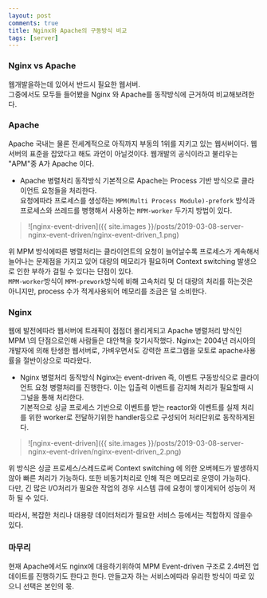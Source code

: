 ```yaml
---
layout: post
comments: true
title: Nginx와 Apache의 구동방식 비교
tags: [server]
---
```

### Nginx vs Apache

웹개발을하는데 있어서 반드시 필요한 웹서버.  
그중에서도 모두들 들어봤을 Nginx 와 Apache를 동작방식에 근거하여 비교해보려한다. 

### Apache

Apache 국내는 물론 전세계적으로 아직까지 부동의 1위를 지키고 있는 웹서버이다. 웹서버의 표준을 잡았다고 해도 과언이 아닐것이다. 웹개발의 공식이라고 불리우는 "APM"중 A가 Apache 이다.  

- Apache 병렬처리 동작방식
기본적으로 Apache는 Process 기반 방식으로 클라이언트 요청들을 처리한다.  
요청에따라 프로세스를 생성하는 `MPM(Multi Process Module)-prefork` 방식과 프로세스와 쓰레드를 병행해서 사용하는 `MPM-worker` 두가지 방법이 있다.

> ![nginx-event-driven]({{ site.images }}/posts/2019-03-08-server-nginx-event-driven/nginx-event-driven_1.png)    
  

위 MPM 방식에따른 병렬처리는 클라이언트의 요청이 늘어날수록 프로세스가 계속해서 늘어나는 문제점을 가지고 있어 대량의 메모리가 필요하며 Context switching 발생으로 인한 부하가 걸릴 수 있다는 단점이 있다.  
`MPM-worker`방식이 `MPM-prework`방식에 비해 고속처리 및 더 대량의 처리를 하는것은 아니지만, process 수가 적게사용되어 메모리를 조금은 덜 소비한다. 

### Nginx 

웹에 발전에따라 웹서버에 트래픽이 점점더 몰리게되고 Apache 병렬처리 방식인 MPM \의 단점으로인해 사람들은 대안책을 찾기시작했다. Nginx는 2004년 러시아의 개발자에 의해 탄생한 웹서버로, 가벼우면서도 강력한 프로그램을 모토로 apache사용률을 절반이상으로 따라왔다. 

- Nginx 병렬처리 동작방식
Nginx는 event-driven 즉, 이벤트 구동방식으로 클라이언트 요청 병렬처리를 진행한다. 이는 입출력 이벤트를 감지해 처리가 필요할때 시그널을 통해 처리한다.  
기본적으로 싱글 프로세스 기반으로 이벤트를 받는 reactor와 이벤트를 실제 처리를 위한 worker로 전달하기위한 handler등으로 구성되어 처리단위로 동작하게된다. 

> ![nginx-event-driven]({{ site.images }}/posts/2019-03-08-server-nginx-event-driven/nginx-event-driven_2.png)

위 방식은 싱글 프로세스/스레드로써 Context switching 에 의한 오버헤드가 발생하지않아 빠른 처리가 가능하다. 또한 비동기처리로 인해 적은 메모리로 운영이 가능하다.  
다만, 긴 많은 I/O처리가 필요한 작업의 경우 시스템 큐에 요청이 쌓이게되어 성능이 저하 될 수 있다. 

따라서, 복잡한 처리나 대용량 데이터처리가 필요한 서비스 등에서는 적합하지 않을수 있다. 


### 마무리

현재 Apache에서도 nginx에 대응하기위하여 MPM Event-driven 구조로 2.4버전 업데이트를 진행하기도 한다고 한다. 만들고자 하는 서비스에따라 유리한 방식이 따로 있으니 선택은 본인의 몫.


